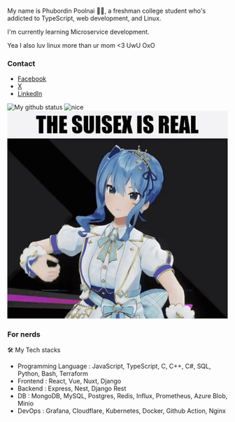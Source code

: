 My name is Phubordin Poolnai 🧒🏽, a freshman college student who's addicted to TypeScript, web development, and Linux.

I'm currently learning Microservice development.

Yea I also luv linux more than ur mom <3 UwU OxO

### Contact
- [Facebook](https://facebook.com/MirailiscLm)
- [X](https://x.com/Mirailisc)
- [LinkedIn](https://www.linkedin.com/in/phubordin/)

![My github status](https://github-readme-stats.vercel.app/api?username=mirailisc&show_icons=true&theme=tokyonight) <img src="https://media.tenor.com/pkDcBFnvuWoAAAAd/my-reaction-to-that-information-suisei.gif" alt="nice" width="200">
![suiseegs](./sui.gif)

### For nerds

🛠️ My Tech stacks
- Programming Language : JavaScript, TypeScript, C, C++, C#, SQL, Python, Bash, Terraform
- Frontend : React, Vue, Nuxt, Django
- Backend : Express, Nest, Django Rest
- DB : MongoDB, MySQL, Postgres, Redis, Influx, Prometheus, Azure Blob, Minio
- DevOps : Grafana, Cloudflare, Kubernetes, Docker, Github Action, Nginx
